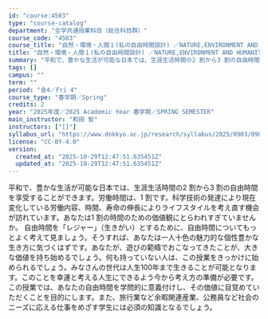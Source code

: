 ```yaml
---
id: "course:4503"
type: "course-catalog"
department: "全学共通授業科目（総合科目群）"
course_code: "4503"
course_title: "自然・環境・人間１(私の自由時間設計) ／NATURE,ENVIRONMENT AND HUMANITY1(DESIGNING FREE TIME)"
title: "自然・環境・人間１(私の自由時間設計) ／NATURE,ENVIRONMENT AND HUMANITY1(DESIGNING FREE TIME)"
summary: "平和で、豊かな生活が可能な日本では、生涯生活時間の2 割から3 割の自由時間を享受することができます。労働時間は、1 割です。科学技術の発達により現在変化している労働内容、時間、寿命の伸長によりライフスタイルを考え直す機会が訪れています。あ…"
tags: []
campus: ""
term: ""
period: "金4／Fri 4"
course_type: "春学期／Spring"
credits: 2
year: "2025年度／2025 Academic Year 春学期／SPRING SEMESTER"
main_instructor: "和田 智"
instructors: ["[]"]
syllabus_url: "https://www.dokkyo.ac.jp/research/syllabus/2025/0903/0903_04503_ja_JP.html"
license: "CC-BY-4.0"
version:
  created_at: "2025-10-29T12:47:51.635451Z"
  updated_at: "2025-10-29T12:47:51.635451Z"
---
```

平和で、豊かな生活が可能な日本では、生涯生活時間の2 割から3 割の自由時間を享受することができます。労働時間は、1 割です。科学技術の発達により現在変化している労働内容、時間、寿命の伸長によりライフスタイルを考え直す機会が訪れています。あなたは1 割の時間のための価値観にとらわれすぎていませんか。 自由時間を「レジャー」（生きがい）とするために、自由時間についてもっとよく考えて見ましょう。そうすれば、あなたは一人十色の魅力的な個性豊かな生き方に気づくはずです。あなたが、遊びの範疇でおこなってきたことが、大きな価値を持ち始めるでしょう。何も持っていない人は、この授業をきっかけに始められるでしょう。みなさんの世代は人生100年まで生きることが可能となります。このことを幸運と考える人生にできるよう今から考え方の準備が必要です。 この授業では、あなたの自由時間を学問的に意義付けし、その価値に目覚めていただくことを目的にします。また、旅行業など余暇関連産業、公務員など社会のニーズに応える仕事をめざす学生には必須の知識となるでしょう。

